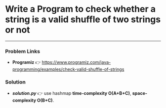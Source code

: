 # Write a Program to check whether a string is a valid shuffle of two strings or not

---

### Problem Links
- **__Programiz__** :point_right: https://www.programiz.com/java-programming/examples/check-valid-shuffle-of-strings

### Solution
- **_solution.py_** :point_right: use hashmap **time-complexity O(A+B+C)**, **space-complexity O(B+C)**.
